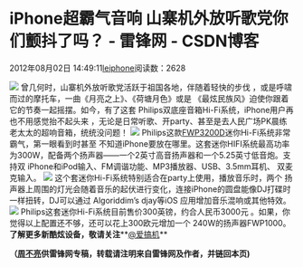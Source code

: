 
# iPhone超霸气音响 山寨机外放听歌党你们颤抖了吗？ - 雷锋网 - CSDN博客


2012年08月02日 14:49:11[leiphone](https://me.csdn.net/leiphone)阅读数：2628


![](http://www.leiphone.com/wp-content/uploads/2012/08/%E5%A4%B4%E5%9B%BE.jpg)
曾几何时，山寨机外放听歌党活跃于祖国各地，伴随着轻快的步伐 ，或是呼啸而过的摩托车，一曲《月亮之上》、《荷塘月色》或是 《最炫民族风》迫使你跟着它的节奏一起摇摆。如今，有了这套 Philips双底座音箱Hi-Fi系统，iPhone用户再也不用感觉抬不起头来 ，无论是日常听歌、开party、甚至是去人民广场PK晨练老太太的超响音箱，统统没问题！
![](http://www.leiphone.com/wp-content/uploads/2012/08/philips11.png)
Philips这款[FWP3200D](http://www.argos.co.uk/static/Search/searchTerms/FWP3200D.htm)迷你Hi-Fi系统非常霸气，第一眼看到时甚至
 不知道iPhone要放在哪里。这套迷你HIFI系统最高功率为300W，配备两个扬声器——一个2英寸高音扬声器和一个5.25英寸低音炮。支持双 iPhone和iPod输入、FM调谐功能、MP3播放器、USB、3.5mm耳机、 双麦克输入。
![](http://www.leiphone.com/wp-content/uploads/2012/08/philips3.png)
这个套迷你Hi-Fi系统特别适合在party上使用，播放音乐时，两个 扬声器上周围的灯光会随着音乐的起伏进行变化，连接iPhone的圆盘能像DJ打碟时一样扭转，DJ可以通过 Algoriddim’s djay等iOS 应用增加音乐混响或其他特效。
![](http://www.leiphone.com/wp-content/uploads/2012/08/philips2.png)
Philips这套迷你Hi-Fi系统目前售价300英镑，约合人民币3000元 。如果，你觉得以上配置还不够，还可以花上300欧元增加一个 240W的扬声器FWP1000。
**了解更多新酷炫设备，敬请关注****[@爱搞机](http://weibo.com/u/2708473010?topnav=1&wvr=3.6&topsug=1)**


**（****[周不亮](http://www.leiphone.com/author/%E5%91%A8%E4%B8%8D%E4%BA%AE)****供****雷锋网****专稿，转载请注明来自雷锋网及作者，并链回本页)**

